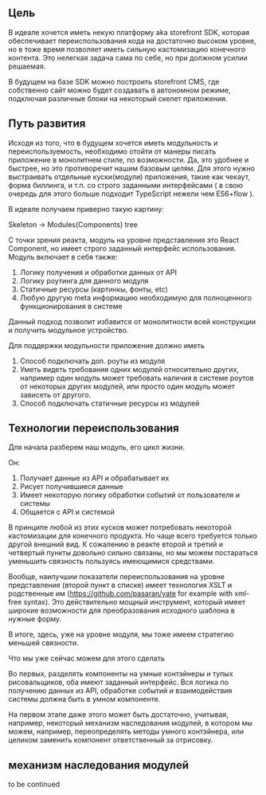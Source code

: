 ## Цель

В идеале хочется иметь некую платформу aka storefront SDK,
которая обеспечивает переиспользования кода на достаточно высоком уровне,
но в тоже время позволяет иметь сильную кастомизацию конечного контента. Это нелегкая задача сама по себе,
но при должном усилии решаемая.

В будущем на базе SDK можно построить storefront CMS, где собственно сайт можно будет создавать в автономном режиме,
подключая различные блоки на некоторый скелет приложения.

## Путь развития

Исходя из того, что в будущем хочется иметь модульность и переиспользуемость,
необходимо отойти от манеры писать приложение в монолитнем стиле, по возможности. Да, это удобнее и быстрее,
но это противоречит нашим базовым целям.
Для этого нужно выстраивать отдельные куски(модули) приложения, такие как чекаут, форма биллинга, и т.п.
cо строго заданными интерфейсами ( в свою очередь для этого больше подходит TypeScript нежели чем ES6+flow ).

В идеале получаем приверно такую картину:

Skeleton -> Modules(Components) tree

С точки зрения реакта, модуль на уровне представления это React Component, но имеет строго заданный интерфейс использования.
Модуль включает в себя также:

1. Логику получения и обработки данных от API
2. Логику роутинга для данного модуля
3. Статичные ресурсы (картинкы, фонты, etc)
4. Любую другую meta информацию необходимую для полноценного функционирования в системе

Данный подход позволит избавится от монолитности всей конструкции и получить модульное устройство.

Для поддержки модульности приложение должно иметь

1. Способ подключать доп. роуты из модуля
2. Уметь видеть требования одних модулей относительно других, например один модуль может требовать наличия в системе 
   роутов от некоторых других модулей, или просто один модуль может зависеть от другого.
3. Способ подключать статичные ресурсы из модулей


## Технологии переиспользования

Для начала разберем наш модуль, его цикл жизни.

Он:

1. Получает данные из API и обрабатывает их
2. Рисует получившиеся данные
3. Имеет некоторую логику обработки событий от пользователя и системы
4. Общается с API и системой

В принципе любой из этих кусков может потребовать некоторой кастомизации для конечного продукта.
Но чаще всего требуется только другой внешний вид.
К сожалению в реакте второй и третий и четвертый пункты довольно сильно связаны, но мы можем постараться уменьшить
связность пользуясь имеющимися средствами.

Вообще, наилучшии показатели переиспользования на уровне представления (второй пункт в списке) имеет технология 
XSLT и родственные им (https://github.com/pasaran/yate for example with xml-free syntax).
Это действительно мощный инструмент, который имеет широкие возможности
для преобразования исходного шаблона в нужные форму.

В итоге, здесь, уже на уровне модуля, мы тоже имеем стратегию меньшей связности.

Что мы уже сейчас можем для этого сделать

Во первых, разделять компоненты на умные контэйнеры и тупых рисовальщиков, оба имеют заданный интерфейс.
Вся логика по получению данных из API, обработке событий и взаимодействия системы должна быть в умном компоненте.

На первом этапе даже этого может быть достаточно, учитывая, например, некоторый механизм наследования модулей,
в котором мы можем, например, переопределять методы умного контэйнера, или целиком заменить компонент ответственный
за отрисовку.

## механизм наследования модулей

to be continued
